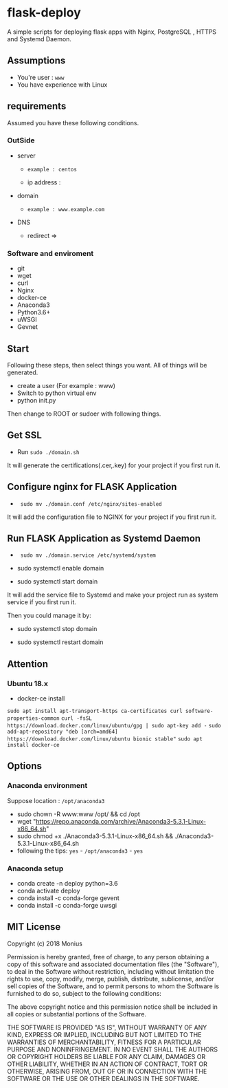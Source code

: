 # flask-deploy
A simple scripts for deploying flask apps with Nginx, PostgreSQL , HTTPS and Systemd Daemon.

## Assumptions

- You're user : `www`
- You have experience with Linux

## requirements

Assumed you have these following conditions.

### OutSide

- server
    - `example : centos`

    - ip address : 

- domain
    - `example : www.example.com`

- DNS
    - redirect <domain> => <ip>


### Software and enviroment

- git
- wget
- curl
- Nginx
- docker-ce
- Anaconda3
- Python3.6+
- uWSGI
- Gevnet

## Start

Following these steps, then select things you want. All of things will be generated.

- create a user (For example : www)
- Switch to python virtual env
- python init.py

Then change to ROOT or sudoer with following things.

## Get SSL

- Run ``` sudo ./domain.sh ```

It will generate the certifications(.cer,.key) for your project if you first run it.

## Configure nginx for FLASK Application

- ``` sudo mv ./domain.conf /etc/nginx/sites-enabled```

It will add the configuration file to NGINX for your project if you first run it.

## Run FLASK Application as Systemd Daemon

- ``` sudo mv ./domain.service /etc/systemd/system```

- sudo systemctl enable domain

- sudo systemctl start domain

It will add the service file to Systemd and make your project run as system service if you first run it.

Then you could manage it by:

- sudo systemctl stop domain

- sudo systemctl restart domain


## Attention

### Ubuntu 18.x

- docker-ce install 

`sudo apt install apt-transport-https ca-certificates curl software-properties-common`
`curl -fsSL https://download.docker.com/linux/ubuntu/gpg | sudo apt-key add -`
`sudo add-apt-repository "deb [arch=amd64] https://download.docker.com/linux/ubuntu bionic stable"`
`sudo apt install docker-ce`

## Options

### Anaconda environment

Suppose location : `/opt/anaconda3`

- sudo chown -R www:www /opt/ && cd /opt
- wget "https://repo.anaconda.com/archive/Anaconda3-5.3.1-Linux-x86_64.sh"
- sudo chmod +x ./Anaconda3-5.3.1-Linux-x86_64.sh && ./Anaconda3-5.3.1-Linux-x86_64.sh
- following the tips: `yes` - `/opt/anaconda3` - `yes`

### Anaconda setup

- conda create -n deploy python=3.6
- conda activate deploy
- conda install -c conda-forge gevent
- conda install -c conda-forge uwsgi

## MIT License

Copyright (c) 2018 Monius

Permission is hereby granted, free of charge, to any person obtaining a copy
of this software and associated documentation files (the "Software"), to deal
in the Software without restriction, including without limitation the rights
to use, copy, modify, merge, publish, distribute, sublicense, and/or sell
copies of the Software, and to permit persons to whom the Software is
furnished to do so, subject to the following conditions:

The above copyright notice and this permission notice shall be included in all
copies or substantial portions of the Software.

THE SOFTWARE IS PROVIDED "AS IS", WITHOUT WARRANTY OF ANY KIND, EXPRESS OR
IMPLIED, INCLUDING BUT NOT LIMITED TO THE WARRANTIES OF MERCHANTABILITY,
FITNESS FOR A PARTICULAR PURPOSE AND NONINFRINGEMENT. IN NO EVENT SHALL THE
AUTHORS OR COPYRIGHT HOLDERS BE LIABLE FOR ANY CLAIM, DAMAGES OR OTHER
LIABILITY, WHETHER IN AN ACTION OF CONTRACT, TORT OR OTHERWISE, ARISING FROM,
OUT OF OR IN CONNECTION WITH THE SOFTWARE OR THE USE OR OTHER DEALINGS IN THE
SOFTWARE.